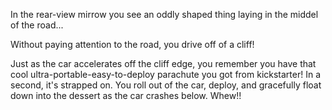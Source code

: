 In the rear-view mirrow you see an oddly shaped thing laying in the middel of the road...

Without paying attention to the road, you drive off of a cliff!

Just as the car accelerates off the cliff edge, you remember you have that cool ultra-portable-easy-to-deploy
parachute you got from kickstarter! In a second, it's strapped on. You roll out of the car,
deploy, and gracefully float down into the dessert as the car crashes below. Whew!! 